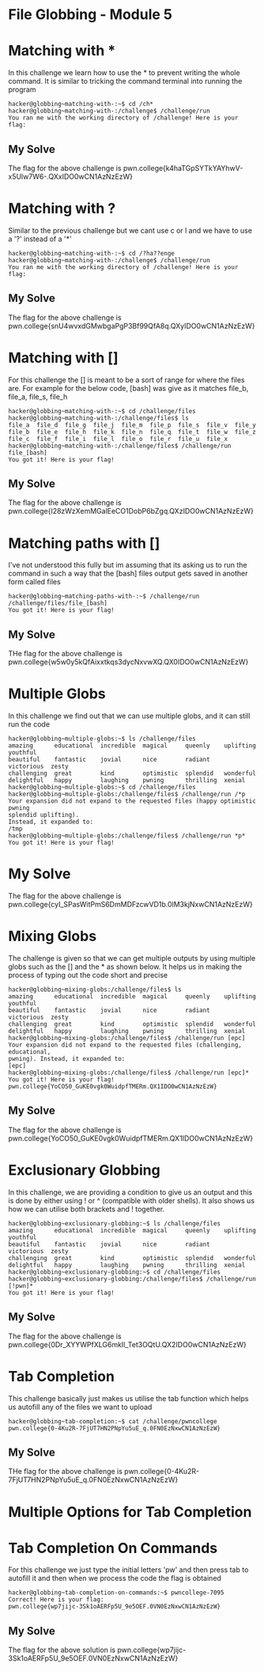 # File Globbing - Module 5

# Matching with *
In this challenge we learn how to use the * to prevent writing the whole command. It is similar to tricking the command terminal into running the program
 
 ```
hacker@globbing~matching-with-:~$ cd /ch*
hacker@globbing~matching-with-:/challenge$ /challenge/run
You ran me with the working directory of /challenge! Here is your flag:
```

## My Solve
The flag for the above challenge is pwn.college{k4haTGpSYTkYAYhwV-x5Ulw7W6-.QXxIDO0wCN1AzNzEzW}



# Matching with ?
Similar to the previous challenge but we cant use c or l and we have to use a '?' instead of a '*'

```
hacker@globbing~matching-with-:~$ cd /?ha??enge
hacker@globbing~matching-with-:/challenge$ /challenge/run
You ran me with the working directory of /challenge! Here is your flag:
```

## My Solve 
The flag for the above challenge is pwn.college{snU4wvxdGMwbgaPgP3Bf99QfA8q.QXyIDO0wCN1AzNzEzW}



# Matching with []
For this challenge the [] is meant to be a sort of range for where the files are. For example for the below code, [bash] was give as it matches file_b, file_a, file_s, file_h

```
hacker@globbing~matching-with-:~$ cd /challenge/files
hacker@globbing~matching-with-:/challenge/files$ ls
file_a  file_d  file_g  file_j  file_m  file_p  file_s  file_v  file_y
file_b  file_e  file_h  file_k  file_n  file_q  file_t  file_w  file_z
file_c  file_f  file_i  file_l  file_o  file_r  file_u  file_x
hacker@globbing~matching-with-:/challenge/files$ /challenge/run file_[bash]
You got it! Here is your flag!
```

## My Solve
The flag for the above challenge is pwn.college{I28zWzXemMGalEeCO1DobP6bZgq.QXzIDO0wCN1AzNzEzW}



# Matching paths with []
I've not understood this fully but im assuming that its asking us to run the command in such a way that the [bash] files output gets saved in another form called files

```
hacker@globbing~matching-paths-with-:~$ /challenge/run /challenge/files/file_[bash]
You got it! Here is your flag!
```

## My Solve
THe flag for the above challenge is pwn.college{w5w0y5kQfAixxtkqs3dycNxvwXQ.QX0IDO0wCN1AzNzEzW}



# Multiple Globs
In this challenge we find out that we can use multiple globs, and it can still run the code

```
hacker@globbing~multiple-globs:~$ ls /challenge/files
amazing      educational  incredible  magical     queenly    uplifting   youthful
beautiful    fantastic    jovial      nice        radiant    victorious  zesty
challenging  great        kind        optimistic  splendid   wonderful
delightful   happy        laughing    pwning      thrilling  xenial
hacker@globbing~multiple-globs:~$ cd /challenge/files
hacker@globbing~multiple-globs:/challenge/files$ /challenge/run /*p
Your expansion did not expand to the requested files (happy optimistic pwning 
splendid uplifting).
Instead, it expanded to:
/tmp
hacker@globbing~multiple-globs:/challenge/files$ /challenge/run *p*
You got it! Here is your flag!
```

# My Solve
The flag for the above challenge is pwn.college{cyI_SPasWitPmS6DmMDFzcwVD1b.0lM3kjNxwCN1AzNzEzW}



# Mixing Globs
The challenge is given so that we can get multiple outputs by using multiple globs such as the [] and the * as shown below.
It helps us in making the process of typing out the code short and precise

```
hacker@globbing~mixing-globs:/challenge/files$ ls
amazing      educational  incredible  magical     queenly    uplifting   youthful
beautiful    fantastic    jovial      nice        radiant    victorious  zesty
challenging  great        kind        optimistic  splendid   wonderful
delightful   happy        laughing    pwning      thrilling  xenial
hacker@globbing~mixing-globs:/challenge/files$ /challenge/run [epc]
Your expansion did not expand to the requested files (challenging, educational, 
pwning). Instead, it expanded to:
[epc]
hacker@globbing~mixing-globs:/challenge/files$ /challenge/run [epc]*
You got it! Here is your flag!
pwn.college{YoCO50_GuKE0vgk0WuidpfTMERm.QX1IDO0wCN1AzNzEzW}
```

## My Solve
The flag for the above challenge is pwn.college{YoCO50_GuKE0vgk0WuidpfTMERm.QX1IDO0wCN1AzNzEzW}



# Exclusionary Globbing
In this challenge, we are providing a condition to give us an output and this is done by either using ! or ^ (compatible with older shells).
It also shows us how we can utilise both brackets and ! together.

```
hacker@globbing~exclusionary-globbing:~$ ls /challenge/files
amazing      educational  incredible  magical     queenly    uplifting   youthful
beautiful    fantastic    jovial      nice        radiant    victorious  zesty
challenging  great        kind        optimistic  splendid   wonderful
delightful   happy        laughing    pwning      thrilling  xenial
hacker@globbing~exclusionary-globbing:~$ cd /challenge/files
hacker@globbing~exclusionary-globbing:/challenge/files$ /challenge/run [!pwn]*
You got it! Here is your flag!
```

## My Solve
The flag for the above challenge is pwn.college{0Dr_XYYWPfXLG6mkIl_Tet3OQtU.QX2IDO0wCN1AzNzEzW}



# Tab Completion
This challenge basically just makes us utilise the tab function which helps us autofill any of the files we want to upload

```
hacker@globbing~tab-completion:~$ cat /challenge/pwncollege​ 
pwn.college{0-4Ku2R-7FjUT7HN2PNpYu5uE_q.0FN0EzNxwCN1AzNzEzW}
```

## My Solve
THe flag for the above challenge is pwn.college{0-4Ku2R-7FjUT7HN2PNpYu5uE_q.0FN0EzNxwCN1AzNzEzW}



# Multiple Options for Tab Completion




# Tab Completion On Commands 
For this challenge we just type the initial letters 'pw' and then press tab to autofill it and then when we process the code the flag is obtained

```
hacker@globbing~tab-completion-on-commands:~$ pwncollege-7095 
Correct! Here is your flag:
pwn.college{wp7jijc-3Sk1oAERFp5U_9e5OEF.0VN0EzNxwCN1AzNzEzW}
```

## My Solve 
The flag for the above solution is pwn.college{wp7jijc-3Sk1oAERFp5U_9e5OEF.0VN0EzNxwCN1AzNzEzW}











